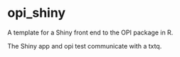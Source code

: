 # opi_shiny
A template for a Shiny front end to the OPI package in R.

The Shiny app and opi test communicate with a txtq.
